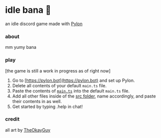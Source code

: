 # idle bana 🍌
an idle discord game made with [Pylon](https://pylon.bot)
### about
mm yumy bana
### play
\[the game is still a work in progress as of right now]

1. Go to [https://pylon.bot](https://pylon.bot) and set up Pylon.
2. Delete all contents of your default `main.ts` file.
3. Paste the contents of [`main.ts`](/src/main.ts) into the default `main.ts` file.
4. Add all other files inside of the [src folder](/src), name accordingly, and paste their contents in as well.
5. Get started by typing .help in chat!
### credit
all art by [TheOkayGuy](https://github.com/cutard)
